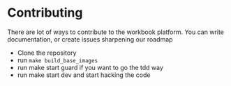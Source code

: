 # Contributing

There are lot of ways to contribute to the workbook platform. You can write documentation, or create issues sharpening our roadmap 

- Clone the repository 
- run `make build_base_images`
- run make start guard if you want to go the tdd way 
- run make start dev and start hacking the code

# 
